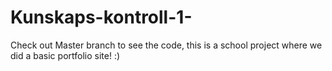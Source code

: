 # Kunskaps-kontroll-1-

Check out Master branch to see the code, this is a school project where we did a basic portfolio site! :)
